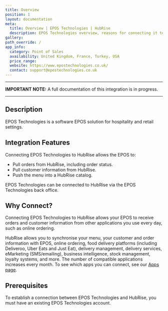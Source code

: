 ```yaml
---
title: Overview
position: 1
layout: documentation
meta:
  title: Overview | EPOS Technologies | HubRise
  description: EPOS Technologies overview, reasons for connecting it to HubRise and summary of integrated features. Synchronise data between your EPOS and your apps.
gallery:
path_override: /
app_info:
  category: Point of Sales
  availability: United Kingdom, France, Turkey, USA
  price_range:
  website: https://www.epostechnologies.co.uk/
  contact: support@epostechnologies.co.uk
---
```


---

**IMPORTANT NOTE:** A full documentation of this integration is in progress.

---

## Description

EPOS Technologies is a software EPOS solution for hospitality and retail settings.

## Integration Features

Connecting EPOS Technologies to HubRise allows the EPOS to:

- Pull orders from HubRise, including order status.
- Pull customer information from HubRise.
- Push the menu into a HubRise catalog.

EPOS Technologies can be connected to HubRise via the EPOS Technologies back office.

## Why Connect?

Connecting EPOS Technologies to HubRise allows your EPOS to receive orders and customer information from other applications you use every day, such as online ordering.

HubRise allows you to synchronise your menu, your customer and order information with EPOS, online ordering, food delivery platforms (including Deliveroo, Uber Eats and Just Eat), delivery management, delivery services, eMarketing (SMS/emailing), business intelligence, stock management, loyalty systems, and more. The number of compatible applications increases every month. To see which apps you can connect, see our [Apps page](/apps).

## Prerequisites

To establish a connection between EPOS Technologies and HubRise, you must have an existing EPOS Technologies account.
